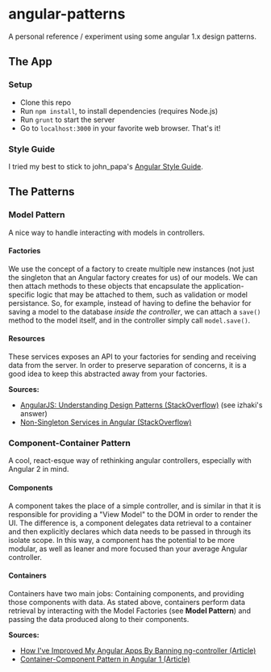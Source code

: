 # angular-patterns
A personal reference / experiment using some angular 1.x design patterns.

## The App

### Setup
* Clone this repo
* Run `npm install`, to install dependencies (requires Node.js)
* Run `grunt` to start the server
* Go to `localhost:3000` in your favorite web browser. That's it!

### Style Guide
I tried my best to stick to john_papa's [Angular Style Guide](https://github.com/johnpapa/angular-styleguide).

## The Patterns
### Model Pattern
A nice way to handle interacting with models in controllers.

#### Factories
We use the concept of a factory to create multiple new instances (not just the singleton that an Angular factory creates for us) of our models. We can then attach methods to these objects that encapsulate the application-specific logic that may be attached to them, such as validation or model persistance. So, for example, instead of having to define the behavior for saving a model to the database _inside the controller_, we can attach a `save()` method to the model itself, and in the controller simply call `model.save()`.

#### Resources
These services exposes an API to your factories for sending and receiving data from the server. In order to preserve separation of concerns, it is a good idea to keep this abstracted away from your factories.

__Sources:__

* [AngularJS: Understanding Design Patterns (StackOverflow)](http://stackoverflow.com/questions/20286917/angularjs-understanding-design-pattern) (see izhaki's answer)
* [Non-Singleton Services in Angular (StackOverflow)](http://stackoverflow.com/questions/16626075/non-singleton-services-in-angular)

### Component-Container Pattern
A cool, react-esque way of rethinking angular controllers, especially with Angular 2 in mind.

#### Components
A component takes the place of a simple controller, and is similar in that it is responsible for providing a "View Model" to the DOM in order to render the UI. The difference is, a component delegates data retrieval to a container and then explicitly declares which data needs to be passed in through its isolate scope. In this way, a component has the potential to be more modular, as well as leaner and more focused than your average Angular controller.

#### Containers
Containers have two main jobs: Containing components, and providing those components with data. As stated above, containers perform data retrieval by interacting with the Model Factories (see __Model Pattern__) and passing the data produced along to their components.

__Sources:__

* [How I've Improved My Angular Apps By Banning ng-controller (Article)](http://teropa.info/blog/2014/10/24/how-ive-improved-my-angular-apps-by-banning-ng-controller.html)
* [Container-Component Pattern in Angular 1 (Article)](http://jaysoo.ca/2015/03/30/container-component-pattern-in-angular-1/)
